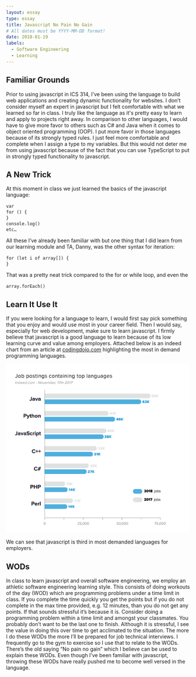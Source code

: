 ```yaml
---
layout: essay
type: essay
title: Javascript No Pain No Gain
# All dates must be YYYY-MM-DD format!
date: 2018-01-19
labels:
  - Software Engineering
  - Learning
---
```



## Familiar Grounds

Prior to using javascript in ICS 314, I’ve been using the language to build web applications and creating dynamic functionality for websites. I don’t consider myself an expert in javascript but I felt comfortable with what we learned so far in class. I truly like the language as it's pretty easy to learn and apply to projects right away. In comparison to other languages, I would have to give more favor to others such as C# and Java when it comes to object oriented programming (OOP). I put more favor in those languages because of its strongly typed rules. I just feel more comfortable and complete when I assign a type to my variables. But this would not deter me from using javascript because of the fact that you can use TypeScript to put in strongly typed functionality to javascript. 

## A New Trick

At this moment in class we just learned the basics of the javascript language: 
```
var 
for () {
} 
console.log()
etc…
```
 All these I’ve already been familiar with but one thing that I did learn from our learning module and TA, Danny, was the other syntax for iteration:
```
for (let i of array[]) {
}
```
That was a pretty neat trick compared to the for or while loop, and even the
```
array.forEach()
```

## Learn It Use It

If you were looking for a language to learn, I would first say pick something that you enjoy and would use most in your career field. Then I would say, especially for web development, make sure to learn javascript. I firmly believe that javascript is a good language to learn because of its low learning curve and value among employers. Attached below is an indeed chart from an article at <a href="http://www.codingdojo.com/blog/7-most-in-demand-programming-languages-of-2018/" tareget="_blank">codingdojo.com</a> highlighting the most in demand programming languages.

<img class="ui image" src="../images/top_language_trends.jpg">

We can see that javascript is third in most demanded languages for employers.

## WODs

In class to learn javascript and overall software engineering, we employ an athletic software engineering learning style. This consists of doing workouts of the day (WOD) which are programming problems under a time limit in class. If you complete the time quickly you get the points but if you do not complete in the max time provided, e.g. 12 minutes, than you do not get any points. If that sounds stressful it’s because it is. Consider doing a programming problem within a time limit and amongst your classmates. You probably don’t want to be the last one to finish. Although it is stressful, I see the value in doing this over time to get acclimated to the situation. The more I do these WODs the more I’ll be prepared for job technical interviews. I frequently go to the gym to exercise so I use that to relate to the WODs. There’s the old saying “No pain no gain” which I believe can be used to explain these WODs. Even though I’ve been familiar with javascript, throwing these WODs have really pushed me to become well versed in the language.
